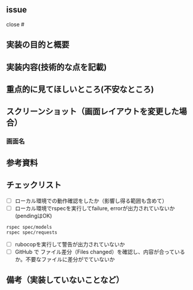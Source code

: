 ## issue
close #

## 実装の目的と概要


## 実装内容(技術的な点を記載)


## 重点的に見てほしいところ(不安なところ)
 
 
## スクリーンショット（画面レイアウトを変更した場合）
### 画面名


## 参考資料


## チェックリスト

- [ ] ローカル環境での動作確認をしたか（影響し得る範囲も含めて）
- [ ] ローカル環境でrspecを実行してfailure, errorが出力されていないか(pendingはOK)
```
rspec spec/models
rspec spec/requests
```
- [ ] rubocopを実行して警告が出力されていないか
- [ ] GitHub で ファイル差分（Files changed）を確認し、内容が合っているか。不要なファイルに差分がでていないか

## 備考（実装していないことなど）
